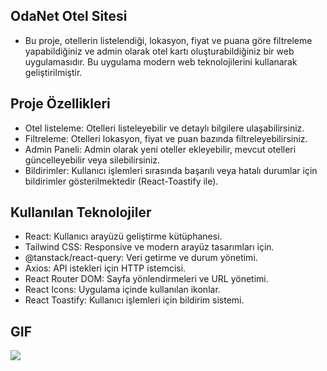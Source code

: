 ## OdaNet Otel Sitesi

- Bu proje, otellerin listelendiği, lokasyon, fiyat ve puana göre filtreleme yapabildiğiniz ve admin olarak otel kartı oluşturabildiğiniz bir web uygulamasıdır. Bu uygulama modern web teknolojilerini kullanarak geliştirilmiştir.

## Proje Özellikleri

- Otel listeleme: Otelleri listeleyebilir ve detaylı bilgilere ulaşabilirsiniz.
- Filtreleme: Otelleri lokasyon, fiyat ve puan bazında filtreleyebilirsiniz.
- Admin Paneli: Admin olarak yeni oteller ekleyebilir, mevcut otelleri güncelleyebilir veya silebilirsiniz.
- Bildirimler: Kullanıcı işlemleri sırasında başarılı veya hatalı durumlar için bildirimler gösterilmektedir (React-Toastify ile).

## Kullanılan Teknolojiler

- React: Kullanıcı arayüzü geliştirme kütüphanesi.
- Tailwind CSS: Responsive ve modern arayüz tasarımları için.
- @tanstack/react-query: Veri getirme ve durum yönetimi.
- Axios: API istekleri için HTTP istemcisi.
- React Router DOM: Sayfa yönlendirmeleri ve URL yönetimi.
- React Icons: Uygulama içinde kullanılan ikonlar.
- React Toastify: Kullanıcı işlemleri için bildirim sistemi.

## GIF

<img src="./frontend/screen.gif">
